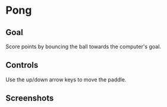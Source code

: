 # Pong

## Goal

Score points by bouncing the ball towards the computer's goal.

## Controls

Use the up/down arrow keys to move the paddle.

## Screenshots

